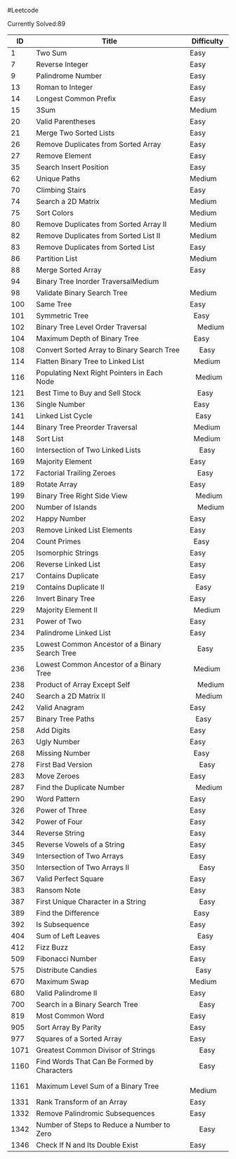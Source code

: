 #Leetcode

Currently Solved:89

ID| Title | Difficulty 
--|-----  |-----------
1	|Two Sum     |Easy
7	|Reverse Integer    |Easy
9	|Palindrome Number   |Easy
13|	Roman to Integer    |Easy
14|	Longest Common Prefix    |Easy
15|	3Sum    |Medium
20|	Valid Parentheses   |Easy
21|	Merge Two Sorted Lists   |Easy
26|	Remove Duplicates from Sorted Array   |Easy
27|	Remove Element   |Easy
35|	Search Insert Position    |Easy
62|	Unique Paths   |Medium
70|	Climbing Stairs   |Easy
74|	Search a 2D Matrix  |Medium
75|	Sort Colors    |Medium
80|	Remove Duplicates from Sorted Array II  |Medium
82|	Remove Duplicates from Sorted List II  |Medium
83|	Remove Duplicates from Sorted List   |Easy
86|	Partition List   |Medium
88|	Merge Sorted Array    	|Easy
94|	Binary Tree Inorder TraversalMedium
98|	Validate Binary Search Tree|Medium
100|	Same Tree    |Easy
101	|Symmetric Tree   | 	Easy
102	|Binary Tree Level Order Traversal |   	Medium
104	|Maximum Depth of Binary Tree   | 	Easy
108	|Convert Sorted Array to Binary Search Tree|    	Easy
114	|Flatten Binary Tree to Linked List   | 	Medium
116	|Populating Next Right Pointers in Each Node  |  	Medium
121	|Best Time to Buy and Sell Stock |   	Easy
136	|Single Number   | 	Easy
141	|Linked List Cycle  |  	Easy
144	|Binary Tree Preorder Traversal   | 	Medium
148	|Sort List   | 	Medium
160	|Intersection of Two Linked Lists|    	Easy
169	|Majority Element    	|Easy
172	|Factorial Trailing Zeroes |   	Easy
189	|Rotate Array    	|Easy
199	|Binary Tree Right Side View  |  	Medium
200	|Number of Islands |   	Medium
202	|Happy Number    	|Easy
203	|Remove Linked List Elements    |	Easy
204	|Count Primes   | 	Easy
205	|Isomorphic Strings    |	Easy
206	|Reverse Linked List    |	Easy
217	|Contains Duplicate    	|Easy
219	|Contains Duplicate II  |  	Easy
226	|Invert Binary Tree    |	Easy
229	|Majority Element II   | 	Medium
231	|Power of Two    |	Easy
234	|Palindrome Linked List    |	Easy
235	|Lowest Common Ancestor of a Binary Search Tree |   	Easy
236	|Lowest Common Ancestor of a Binary Tree   | 	Medium
238	|Product of Array Except Self |   	Medium
240	|Search a 2D Matrix II  |  	Medium
242	|Valid Anagram    |	Easy
257	|Binary Tree Paths  |  	Easy
258	|Add Digits    |	Easy
263	|Ugly Number    |	Easy
268	|Missing Number   | 	Easy
278	|First Bad Version|    	Easy
283	|Move Zeroes    |	Easy
287	|Find the Duplicate Number  |  	Medium
290	|Word Pattern    	|Easy
326	|Power of Three    	|Easy
342	|Power of Four    	|Easy
344	|Reverse String    	|Easy
345	|Reverse Vowels of a String    	|Easy
349	|Intersection of Two Arrays    |	Easy
350	|Intersection of Two Arrays II|    	Easy
367	|Valid Perfect Square    	|Easy
383	|Ransom Note    	|Easy
387	|First Unique Character in a String|    	Easy
389	|Find the Difference   | 	Easy
392	|Is Subsequence    	|Easy
404	|Sum of Left Leaves |   	Easy
412	|Fizz Buzz    	|Easy
509	|Fibonacci Number    |	Easy
575	|Distribute Candies  |  	Easy
670	|Maximum Swap    	|Medium
680	|Valid Palindrome II    	|Easy
700	|Search in a Binary Search Tree|    	Easy
819	|Most Common Word    	|Easy
905	|Sort Array By Parity    	|Easy
977	|Squares of a Sorted Array    	|Easy
1071|	Greatest Common Divisor of Strings|    	Easy
1160|	Find Words That Can Be Formed by Characters|    	Easy
1161|	Maximum Level Sum of a Binary Tree|    	Medium
1331|	Rank Transform of an Array    	|Easy
1332|	Remove Palindromic Subsequences    	|Easy
1342|	Number of Steps to Reduce a Number to Zero|    	Easy
1346	|Check If N and Its Double Exist    	|Easy



